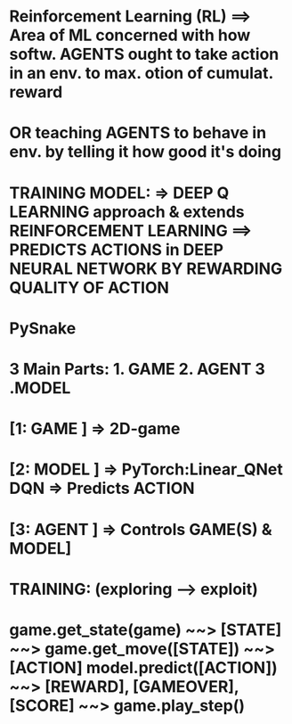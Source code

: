 
# Reinforcement Learning (RL)  ==>  Area of ML concerned with how softw. AGENTS ought to take action in an env. to max. otion of cumulat. reward

# OR teaching AGENTS to behave in env. by telling it how good it's doing

# TRAINING MODEL: =>   DEEP Q LEARNING approach & extends REINFORCEMENT LEARNING ==>  PREDICTS ACTIONS in DEEP NEURAL NETWORK BY REWARDING QUALITY OF ACTION

# PySnake

# 3 Main Parts:   1. GAME  2. AGENT 3 .MODEL

# [1: GAME  ] =>  2D-game

# [2: MODEL ] =>  PyTorch:Linear_QNet DQN => Predicts ACTION

# [3: AGENT ] =>  Controls  GAME(S) & MODEL]

# TRAINING:    (exploring --> exploit)

# game.get_state(game) ~~> [STATE]     ~~>  game.get_move([STATE]) ~~>  [ACTION]   model.predict([ACTION])  ~~> [REWARD], [GAMEOVER], [SCORE]  ~~> game.play_step()
